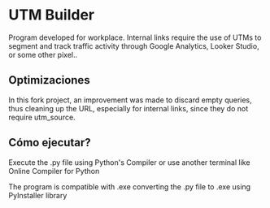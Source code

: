 
# UTM Builder   

Program developed for workplace. Internal links require the use of UTMs to segment and track traffic activity through Google Analytics, Looker Studio, or some other pixel..


## Optimizaciones

In this fork project, an improvement was made to discard empty queries, thus cleaning up the URL, especially for internal links, since they do not require utm_source.


## Cómo ejecutar?

Execute the .py file using Python's Compiler or use another terminal like Online Compiler for Python

The program is compatible with .exe converting the .py file to .exe using PyInstaller library
